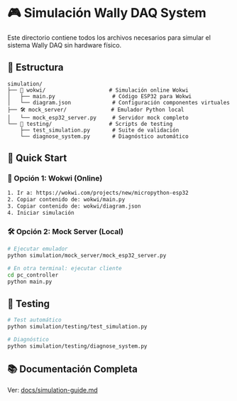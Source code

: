 # 🎮 Simulación Wally DAQ System

Este directorio contiene todos los archivos necesarios para simular el sistema Wally DAQ sin hardware físico.

## 📁 Estructura

```
simulation/
├── 🌟 wokwi/                    # Simulación online Wokwi
│   ├── main.py                  # Código ESP32 para Wokwi
│   └── diagram.json             # Configuración componentes virtuales
├── 🛠️ mock_server/              # Emulador Python local
│   └── mock_esp32_server.py     # Servidor mock completo
└── 🧪 testing/                  # Scripts de testing
    ├── test_simulation.py       # Suite de validación
    └── diagnose_system.py       # Diagnóstico automático
```

## 🚀 Quick Start

### 🌟 Opción 1: Wokwi (Online)
```bash
1. Ir a: https://wokwi.com/projects/new/micropython-esp32
2. Copiar contenido de: wokwi/main.py
3. Copiar contenido de: wokwi/diagram.json
4. Iniciar simulación
```

### 🛠️ Opción 2: Mock Server (Local)
```bash
# Ejecutar emulador
python simulation/mock_server/mock_esp32_server.py

# En otra terminal: ejecutar cliente
cd pc_controller
python main.py
```

## 🧪 Testing

```bash
# Test automático
python simulation/testing/test_simulation.py

# Diagnóstico
python simulation/testing/diagnose_system.py
```

## 📚 Documentación Completa

Ver: [docs/simulation-guide.md](../docs/simulation-guide.md)
